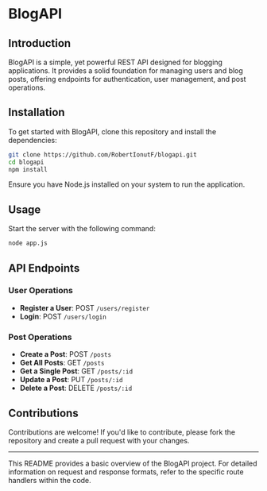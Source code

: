# BlogAPI

## Introduction

BlogAPI is a simple, yet powerful REST API designed for blogging applications. It provides a solid foundation for managing users and blog posts, offering endpoints for authentication, user management, and post operations.

## Installation

To get started with BlogAPI, clone this repository and install the dependencies:

```bash
git clone https://github.com/RobertIonutF/blogapi.git
cd blogapi
npm install
```

Ensure you have Node.js installed on your system to run the application.

## Usage

Start the server with the following command:

```bash
node app.js
```

## API Endpoints

### User Operations

- **Register a User**: POST `/users/register`
- **Login**: POST `/users/login`

### Post Operations

- **Create a Post**: POST `/posts`
- **Get All Posts**: GET `/posts`
- **Get a Single Post**: GET `/posts/:id`
- **Update a Post**: PUT `/posts/:id`
- **Delete a Post**: DELETE `/posts/:id`

## Contributions

Contributions are welcome! If you'd like to contribute, please fork the repository and create a pull request with your changes.

---

This README provides a basic overview of the BlogAPI project. For detailed information on request and response formats, refer to the specific route handlers within the code.
